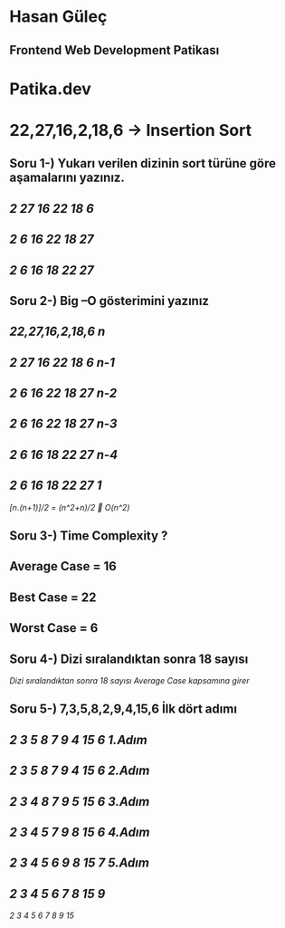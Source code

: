 # Hasan Güleç
## Frontend Web Development Patikası
# Patika.dev
# 22,27,16,2,18,6    -> Insertion Sort
## Soru 1-) Yukarı verilen dizinin sort türüne göre aşamalarını yazınız.
*2 27 16 22 18 6*
-
*2 6 16 22 18 27*
-
*2 6 16 18 22 27*
-
## Soru 2-) Big –O gösterimini yazınız
*22,27,16,2,18,6     n*
-
*2 27 16 22 18 6     n-1*
-
*2 6 16 22 18 27     n-2*
-
*2 6 16 22 18 27     n-3*
-
*2 6 16 18 22 27	 n-4*
-
*2 6 16 18 22 27     1*
-
*[n.(n+1)]/2 = (n^2+n)/2     O(n^2)*
## Soru 3-) Time Complexity ?
Average Case = 16
-
Best Case = 22
-
Worst Case = 6
-
## Soru 4-) Dizi sıralandıktan sonra 18 sayısı
*Dizi sıralandıktan sonra 18 sayısı Average Case kapsamına girer*
## Soru 5-) 7,3,5,8,2,9,4,15,6  İlk dört adımı 
*2 3 5 8 7 9 4 15 6		1.Adım*
-
*2 3 5 8 7 9 4 15 6		2.Adım*
-
*2 3 4 8 7 9 5 15 6		3.Adım*
-
*2 3 4 5 7 9 8 15 6		4.Adım*
-
*2 3 4 5 6 9 8 15 7		5.Adım*
-
*2 3 4 5 6 7 8 15 9*
-
*2 3 4 5 6 7 8 9 15*

